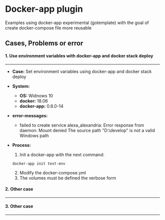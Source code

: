 # Docker-app plugin

Examples using docker-app experimental (gotemplate) with the goal of create docker-compose file more reusable


## Cases, Problems or error

#### 1. Use environment variables with docker-app and docker stack deploy
------------------

   * **Case:** Set environment variables using docker-app and docker stack deploy
   * **System:** 
      * **OS:** Widnows 10
      * **docker:** 18.06
      * **docker-app:** 0.6.0-14
   * **error-messages:**
      * failed to create service alexa_alexandria: Error response from daemon: Mount denied The source path "D:\\develop" is not a valid Windows path
   
   * **Process:**
      1.  Init a docker-app with the next command: 
      ```
      docker-app init test-env
      ```
      2.  Modify the docker-compose.yml
      3.  The volumes must be defined the verbose form
    
#### 2. Other case
------------------ 

#### 3. Other case
-----------------
